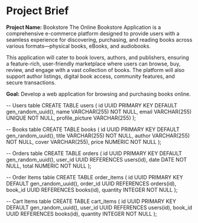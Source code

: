 # Project Brief

**Project Name:** Bookstore
The Online Bookstore Application is a comprehensive e-commerce platform designed to provide users with a seamless experience for discovering, purchasing, and reading books across various formats—physical books, eBooks, and audiobooks.

This application will cater to book lovers, authors, and publishers, ensuring a feature-rich, user-friendly marketplace where users can browse, buy, review, and engage with a vast collection of books. The platform will also support author listings, digital book access, community features, and secure transactions.



**Goal:** Develop a web application for browsing and purchasing books online.

-- Users table
CREATE TABLE users (
  id UUID PRIMARY KEY DEFAULT gen_random_uuid(),
  name VARCHAR(255) NOT NULL,
  email VARCHAR(255) UNIQUE NOT NULL,
  profile_picture VARCHAR(255)
);

-- Books table
CREATE TABLE books (
  id UUID PRIMARY KEY DEFAULT gen_random_uuid(),
  title VARCHAR(255) NOT NULL,
  author VARCHAR(255) NOT NULL,
  cover VARCHAR(255),
  price NUMERIC NOT NULL
);

-- Orders table
CREATE TABLE orders (
  id UUID PRIMARY KEY DEFAULT gen_random_uuid(),
  user_id UUID REFERENCES users(id),
  date DATE NOT NULL,
  total NUMERIC NOT NULL
);

-- Order Items table
CREATE TABLE order_items (
  id UUID PRIMARY KEY DEFAULT gen_random_uuid(),
  order_id UUID REFERENCES orders(id),
  book_id UUID REFERENCES books(id),
  quantity INTEGER NOT NULL
);

-- Cart Items table
CREATE TABLE cart_items (
  id UUID PRIMARY KEY DEFAULT gen_random_uuid(),
  user_id UUID REFERENCES users(id),
  book_id UUID REFERENCES books(id),
  quantity INTEGER NOT NULL
);